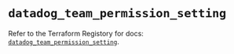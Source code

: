 # `datadog_team_permission_setting`

Refer to the Terraform Registory for docs: [`datadog_team_permission_setting`](https://registry.terraform.io/providers/datadog/datadog/3.31.0/docs/resources/team_permission_setting).
